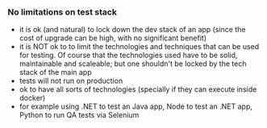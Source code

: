 ### No limitations on test stack

- it is ok (and natural) to lock down the dev stack of an app (since the cost of upgrade can be high, with no significant benefit)
- it is NOT ok to to limit the technologies and techniques that can be used for testing. Of course that the technologies used have to be solid, maintainable and scaleable; but one shouldn't be locked by the tech stack of the main app
 - tests will not run on production
 - ok to have all sorts of technologies (specially if they can execute inside docker)
- for example using .NET to test an Java app, Node to test an .NET app, Python to run QA tests via Selenium
